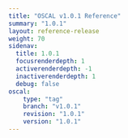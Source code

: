 ```yaml
---
title: "OSCAL v1.0.1 Reference"
summary: "1.0.1"
layout: reference-release
weight: 70
sidenav:
  title: 1.0.1
  focusrenderdepth: 1
  activerenderdepth: -1
  inactiverenderdepth: 1
  debug: false
oscal:
    type: "tag"
    branch: "v1.0.1"
    revision: "1.0.1"
    version: "1.0.1"
---
```

